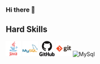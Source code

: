 ### Hi there 👋

## **Hard Skills** 

<img src="https://raw.githubusercontent.com/devicons/devicon/master/icons/java/java-original-wordmark.svg" alt="Java" height="40"
style="max- width:100%"></img>
<img src="https://raw.githubusercontent.com/devicons/devicon/master/icons/mysql/mysql-original-wordmark.svg" alt="MySql" width="40" height="40"
style="max- width:100%"></img>
<img src="https://raw.githubusercontent.com/devicons/devicon/master/icons/github/github-original-wordmark.svg" alt="MySql" width="40" height="40"
style="max- width:100%"></img>
<img src="https://raw.githubusercontent.com/devicons/devicon/master/icons/git/git-original-wordmark.svg" alt="MySql" width="40" height="40"
style="max- width:100%"></img>
<img src="https://lh3.googleusercontent.com/proxy/mfKZ2n5xR18wXbKgWUl3D3gPi9CR_QQfLxGIaGMVuiN_KIayfrHSBgIImLWR6_Y3eTtOEye2CVafZ0dLP0E2_trJ9xfQy830xdvQHyJvGj7SIcF_jpEr2EU76tTu3dmfpvI4Y0cm1sHiA3Z0NP0" alt="MySql" width="40" height="40"
style="max- width:100%"></img>







<!--
**Milton-668/milton-668** is a ✨ _special_ ✨ repository because its `README.md` (this file) appears on your GitHub profile.

Here are some ideas to get you started:

- 🔭 I’m currently working on ...
- 🌱 I’m currently learning ...
- 👯 I’m looking to collaborate on ...
- 🤔 I’m looking for help with ...
- 💬 Ask me about ...
- 📫 How to reach me: ...
- 😄 Pronouns: ...
- ⚡ Fun fact: ...
-->
